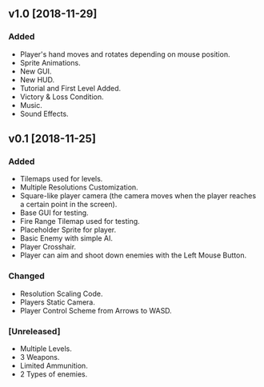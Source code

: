 ## v1.0 [2018-11-29]
### Added
- Player's hand moves and rotates depending on mouse position.
- Sprite Animations.
- New GUI.
- New HUD.
- Tutorial and First Level Added.
- Victory & Loss Condition.
- Music.
- Sound Effects.


## v0.1 [2018-11-25]
### Added
- Tilemaps used for levels.
- Multiple Resolutions Customization.
- Square-like player camera (the camera moves when the player reaches a certain point in the screen).
- Base GUI for testing.
- Fire Range Tilemap used for testing.
- Placeholder Sprite for player.
- Basic Enemy with simple AI.
- Player Crosshair.
- Player can aim and shoot down enemies with the Left Mouse Button.

### Changed
- Resolution Scaling Code.
- Players Static Camera.
- Player Control Scheme from Arrows to WASD.

### [Unreleased]
- Multiple Levels.
- 3 Weapons.
- Limited Ammunition.
- 2 Types of enemies.
